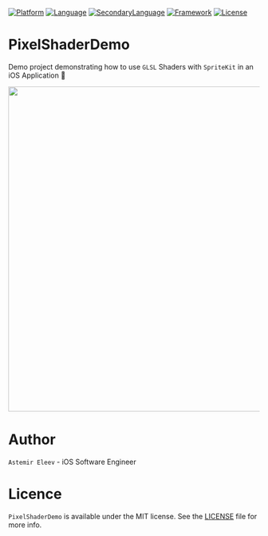 [![Platform](https://img.shields.io/badge/platform-iOS-yellow.svg)]()
[![Language](https://img.shields.io/badge/language-swift-orange.svg)]()
[![SecondaryLanguage](https://img.shields.io/badge/language-GLSL-red.svg)]()
[![Framework](https://img.shields.io/badge/frameworks-SpriteKit-ff69b4.svg)]()
[![License](https://img.shields.io/badge/license-MIT-blue.svg)]()


# PixelShaderDemo
Demo project demonstrating how to use `GLSL` Shaders with `SpriteKit` in an iOS Application 👾


<img src="https://user-images.githubusercontent.com/5098753/29778260-6ae1f4a0-8c17-11e7-8318-7cb1c17ccb96.gif" width="650">


# Author
`Astemir Eleev` - iOS Software Engineer

# Licence 

`PixelShaderDemo` is available under the MIT license. See the [LICENSE](https://github.com/jVirus/PixelShaderDemo/blob/master/LICENSE) file for more info.

